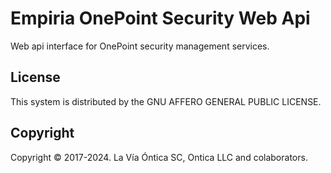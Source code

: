﻿# Empiria OnePoint Security Web Api

Web api interface for OnePoint security management services.

## License

This system is distributed by the GNU AFFERO GENERAL PUBLIC LICENSE.

## Copyright

Copyright © 2017-2024. La Vía Óntica SC, Ontica LLC and colaborators.
